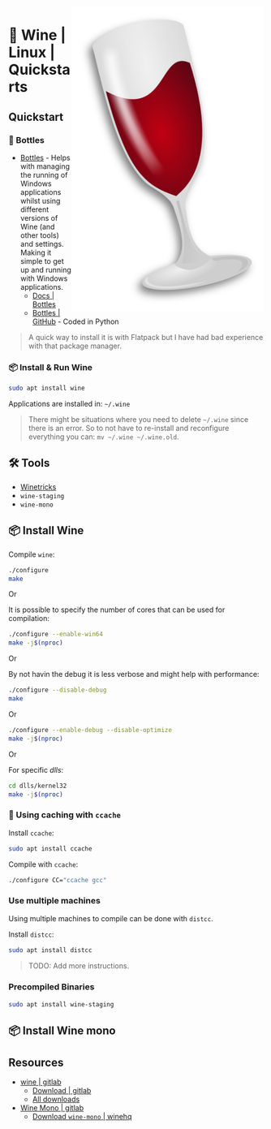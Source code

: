<img src="assets/wine.svg" alt="Wine" style="width: 380px;" align="right">

# 🍷 Wine | Linux | Quickstarts
## Quickstart
### 🍾 Bottles
- [Bottles](https://usebottles.com/) - Helps with managing the running of Windows applications whilst using different versions of Wine (and other tools) and settings. Making it simple to get up and running with Windows applications.
  - [Docs | Bottles](https://docs.usebottles.com/)
  - [Bottles | GitHub](https://github.com/bottlesdevs/Bottles) - Coded in Python

> A quick way to install it is with Flatpack but I have had bad experience with that package manager.

### 📦 Install & Run Wine
```bash
sudo apt install wine
```

Applications are installed in: `~/.wine`

> There might be situations where you need to delete `~/.wine` since there is an error. So to not have to re-install and reconfigure everything you can: `mv ~/.wine ~/.wine.old`.

## 🛠️ Tools
- [Winetricks](https://github.com/Winetricks/winetricks)
- `wine-staging`
- `wine-mono`

## 📦 Install Wine
Compile `wine`: 
```bash
./configure
make
```
Or

It is possible to specify the number of cores that can be used for compilation: 
```bash
./configure --enable-win64
make -j$(nproc)
```
Or

By not havin the debug it is less verbose and might help with performance: 
```bash
./configure --disable-debug
make
```
Or
```bash
./configure --enable-debug --disable-optimize
make -j$(nproc)
```
Or

For specific *dlls*: 
```bash
cd dlls/kernel32
make -j$(nproc)
```

### 💾 Using caching with `ccache`
Install `ccache`: 
```bash
sudo apt install ccache
```

Compile with `ccache`: 
```bash
./configure CC="ccache gcc"
```

### Use multiple machines
Using multiple machines to compile can be done with `distcc`.

Install `distcc`: 
```bash
sudo apt install distcc
```

> TODO: Add more instructions.

### Precompiled Binaries
```bash
sudo apt install wine-staging
```

## 📦 Install Wine mono



## Resources
- [wine | gitlab](https://gitlab.winehq.org/wine/wine/)
  - [Download | gitlab](https://gitlab.winehq.org/wine/wine/-/wikis/Download)
  - [All downloads](https://dl.winehq.org/)
- [Wine Mono | gitlab](https://gitlab.winehq.org/mono/wine-mono)
  - [Download `wine-mono` | winehq](https://dl.winehq.org/wine/wine-mono/)
